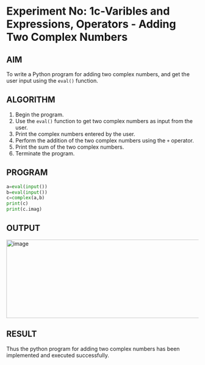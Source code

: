 # Experiment No: 1c-Varibles and Expressions, Operators - Adding Two Complex Numbers

## AIM
To write a Python program for adding two complex numbers, and get the user input using the `eval()` function.

## ALGORITHM
1. Begin the program.
2. Use the `eval()` function to get two complex numbers as input from the user.
3. Print the complex numbers entered by the user.
4. Perform the addition of the two complex numbers using the `+` operator.
5. Print the sum of the two complex numbers.
6. Terminate the program.

## PROGRAM
```python
a=eval(input())
b=eval(input())
c=complex(a,b)
print(c)
print(c.imag)
```

## OUTPUT
<img width="740" height="206" alt="image" src="https://github.com/user-attachments/assets/384a5188-9076-4b09-b214-8281f00151b7" />




## RESULT
Thus the python program for  adding two complex numbers has been implemented and executed successfully.
